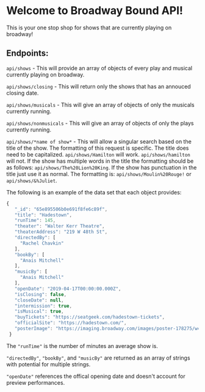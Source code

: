 # Welcome to Broadway Bound API!

This is your one stop shop for shows that are currently playing on broadway!

## Endpoints:

`api/shows` - This will provide an array of objects of every play and musical currently playing on broadway.

`api/shows/closing` - This will return only the shows that has an annouced closing date.

`api/shows/musicals` - This will give an array of objects of only the musicals currently running.

`api/shows/nonmusicals` - This will give an array of objects of only the plays currently running.

`api/shows/*name of show*` - This will allow a singular search based on the title of the show. The formatting of this request is specific. The title does need to be capitalized. `api/shows/Hamilton` will work. `api/shows/hamilton` will not. If the show has multiple words in the title the formatting should be as follows: `api/shows/The%20Lion%20King`. If the show has punctuation in the title just use it as normal. The formatting is: `api/shows/Moulin%20Rouge!` or `api/shows/&%Juliet`.

The following is an example of the data set that each object provides:

 ```js 
 {
    "_id": "65e895506b0e691f8fe6c89f",
    "title": "Hadestown",
    "runTime": 145,
    "theater": "Walter Kerr Theatre",
    "theaterAddress": "219 W 48th St",
    "directedBy": [
      "Rachel Chavkin"
    ],
    "bookBy": [
      "Anais Mitchell"
    ],
    "musicBy": [
      "Anais Mitchell"
    ],
    "openDate": "2019-04-17T00:00:00.000Z",
    "isClosing": false,
    "closeDate": null,
    "intermission": true,
    "isMusical": true,
    "buyTickets": "https://seatgeek.com/hadestown-tickets",
    "officialSite": "https://hadestown.com/",
    "posterImage": "https://imaging.broadway.com/images/poster-178275/w480/98790-15.jpg"
  }
  ```

The `"runTime"` is the number of minutes an average show is.

`"directedBy"`, `"bookBy"`, and `"musicBy"` are returned as an array of strings with potential for multiple strings.

`"openDate"` references the offical opening date and doesn't account for preview performances.

